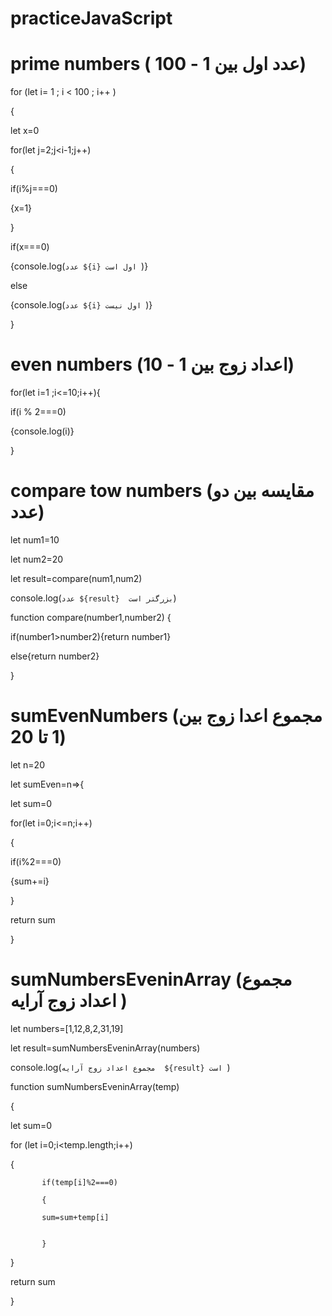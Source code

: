 # practiceJavaScript

# prime numbers (  عدد اول بین 1 - 100)
for (let i= 1 ; i < 100 ; i++ )

{

let x=0

for(let j=2;j<i-1;j++)

{

if(i%j===0)

{x=1}

}

if(x===0)

{console.log(`عدد ${i} اول است `)}

else

{console.log(`عدد ${i} اول نیست `)}

}




# even numbers (اعداد زوج بین 1 - 10)
for(let i=1 ;i<=10;i++){

if(i % 2===0)

{console.log(i)}

}


# compare tow numbers (مقایسه بین دو عدد)

let num1=10

let num2=20


let result=compare(num1,num2)

console.log(`عدد ${result}  بزرگتر است`)


function compare(number1,number2)
{

if(number1>number2){return number1}

else{return number2}

}



# sumEvenNumbers (مجموع اعدا زوج بین 1 تا 20)
let n=20


let sumEven=n=>{

let sum=0

for(let i=0;i<=n;i++)

{

if(i%2===0)

{sum+=i}

}

return sum

}





# sumNumbersEveninArray (مجموع اعداد  زوج  آرایه )

let numbers=[1,12,8,2,31,19]

let result=sumNumbersEveninArray(numbers)

console.log(`مجموع اعداد زوج آرایه  ${result} است `)


function sumNumbersEveninArray(temp)

{

let sum=0

 for (let i=0;i<temp.length;i++)
 
 {
 
           if(temp[i]%2===0)
           
           {
           
           sum=sum+temp[i]
           
        
           }
           
 }
 
return sum

}







